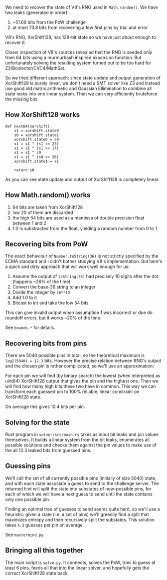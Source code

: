 We need to recover the state of V8's RNG used in `Math.random()`.
We have two leaks (generated in order):

1. ~51.69 bits from the PoW challenge
2. at most 73.8 bits from recovering a few first pins by trial and error

V8's RNG, XorShift128, has 128-bit state so we have just about enough to recover it.

Closer inspection of V8's sources revealed that the RNG
is seeded only from 64 bits using a murmurhash inspired expansion function.
But unfortunately solving the resulting system turned out to be too hard for Z3/Boolector/CVC4/MathSat.

So we tried different approach: since state update and output generation of XorShift128 is
purely linear, we don't need a SMT solver like Z3 and instead use good old matrix arithmetic and
Gaussian Ellimination to combine all state leaks into one linear system. Then we can very efficiently
bruteforce the missing bits 

How XorShift128 works
---------------------

	def next64(xorshift):
		s1 = xorshift.state0
		s0 = xorshift.state1
		xorshift.state0 = s0
		s1 = s1 ^ (s1 << 23)
		s1 = s1 ^ (s1 >> 17)
		s1 = s1 ^ s0
		s1 = s1 ^ (s0 >> 26)
		xorshift.state1 = s1

		return s0

As you can see state update and output of XorShift128 is completely linear.

How Math.random() works
-----------------------

1. 64 bits are taken from XorShift128
2. low 20 of them are discarded
3. the high 54 bits are used as a mantissa of double precision float between 1 and 2
4. 1.0 is substracted from the float, yielding a random number from 0 to 1

Recovering bits from PoW
-----------------------

The exact behaviour of `Number.toString(36)` is not strictly specified by the ECMA standard and
I didn't bother studying V8's implementation.
But here's a quick and dirty approach that will work well enough for us:

1. Assume the output of `toString(36)` had precisely 10 digits after the dot (happens ~26% of the time)
2. Convert the base-36 string to an integer
3. Divide the integer by `36**10`
4. Add 1.0 to it
5. Bitcast to int and take the low 54 bits

This can give invalid output when assumption 1 was incorrect or due do roundoff errors, but it works ~20% of the time.

See `bounds.*` for details.

Recovering bits from pins
-------------------------

There are 5040 possible pins in total, so the theoretical maximum is `log2(5040) = 12.3` bits.
However the precise relation between RNG's output and the chosen pin is rather complicated, so we'll use an approximation:

For each pin we will find (by binary search) the lowest (when interpreted as uint64) XorShift128 output that gives the pin
and the highest one. Then we will find how many high bits these two have in common.
This way we can transform each guessed pin to 100% reliable, linear constraint on XorShift128 state.

On average this gives 10.4 bits per pin.

Solving for the state
---------------------

Rust program in `solver/src/main.rs` takes as input bit leaks and pin values themselves.
It builds a linear system from the bit leaks, enumerates all possible solutions and checks them
against the pin values to make use of the all 12.3 leaked bits from guessed pins.

Guessing pins
-------------

We'll call the set of all currently possible pins (initially of size 5040) state, and with each state
associate a guess to send to the challenge server. The returned hint will split the state into substates
of now-possible pins, for each of which we will have a next guess to send until the state contains only
one possible pin.

Finding an optimal tree of guesses to send seems quite hard, so we'll use a heuristic: given a state (i.e. a set of pins)
we'll greedily find a split that maximizes entropy and then recursively split the substates.
This solution takes `4.3` guesses per pin on average.

See `mastermind.py`.

Bringing all this together
--------------------------

The main script is `solve.py`. It connects, solves the PoW, tries to guess at least 6 pins, feeds all that into
the linear solver, and hopefully gets the correct XorShift128 state back.
